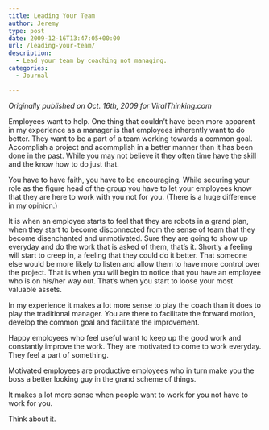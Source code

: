 ```yaml
---
title: Leading Your Team
author: Jeremy
type: post
date: 2009-12-16T13:47:05+00:00
url: /leading-your-team/
description:
  - Lead your team by coaching not managing.
categories:
  - Journal

---
```

_Originally published on Oct. 16th, 2009 for ViralThinking.com_

Employees want to help. One thing that couldn’t have been more apparent in my experience as a manager is that employees inherently want to do better. They want to be a part of a team working towards a common goal. Accomplish a project and acommplish in a better manner than it has been done in the past. While you may not believe it they often time have the skill and the know how to do just that.

You have to have faith, you have to be encouraging. While securing your role as the figure head of the group you have to let your employees know that they are here to work with you not for you. (There is a huge difference in my opinion.)

It is when an employee starts to feel that they are robots in a grand plan, when they start to become disconnected from the sense of team that they become disenchanted and unmotivated. Sure they are going to show up everyday and do the work that is asked of them, that’s it. Shortly a feeling will start to creep in, a feeling that they could do it better. That someone else would be more likely to listen and allow them to have more control over the project. That is when you will begin to notice that you have an employee who is on his/her way out. That’s when you start to loose your most valuable assets.
  
<!--more-->


  
In my experience it makes a lot more sense to play the coach than it does to play the traditional manager. You are there to facilitate the forward motion, develop the common goal and facilitate the improvement.

Happy employees who feel useful want to keep up the good work and constantly improve the work. They are motivated to come to work everyday. They feel a part of something.

Motivated employees are productive employees who in turn make you the boss a better looking guy in the grand scheme of things.

It makes a lot more sense when people want to work for you not have to work for you.

Think about it.